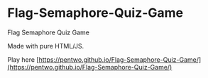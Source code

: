 # Flag-Semaphore-Quiz-Game
Flag Semaphore Quiz Game

Made with pure HTML/JS.

Play here
[https://pentwo.github.io/Flag-Semaphore-Quiz-Game/](https://pentwo.github.io/Flag-Semaphore-Quiz-Game/)
